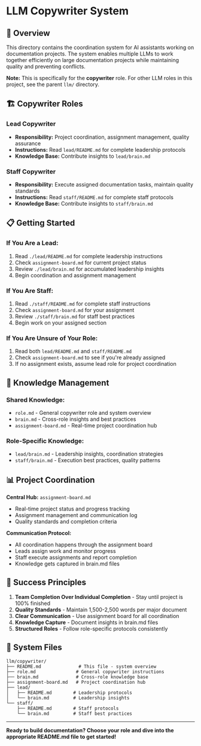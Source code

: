 # LLM Copywriter System

## 🎯 **Overview**

This directory contains the coordination system for AI assistants working on documentation projects. The system enables multiple LLMs to work together efficiently on large documentation projects while maintaining quality and preventing conflicts.

**Note:** This is specifically for the **copywriter** role. For other LLM roles in this project, see the parent `llm/` directory.

## 🏗️ **Copywriter Roles**

### **Lead Copywriter**
- **Responsibility:** Project coordination, assignment management, quality assurance
- **Instructions:** Read `lead/README.md` for complete leadership protocols
- **Knowledge Base:** Contribute insights to `lead/brain.md`

### **Staff Copywriter** 
- **Responsibility:** Execute assigned documentation tasks, maintain quality standards
- **Instructions:** Read `staff/README.md` for complete staff protocols  
- **Knowledge Base:** Contribute insights to `staff/brain.md`

## 📋 **Getting Started**

### **If You Are a Lead:**
1. Read `./lead/README.md` for complete leadership instructions
2. Check `assignment-board.md` for current project status
3. Review `./lead/brain.md` for accumulated leadership insights
4. Begin coordination and assignment management

### **If You Are Staff:**
1. Read `./staff/README.md` for complete staff instructions
2. Check `assignment-board.md` for your assignment
3. Review `./staff/brain.md` for staff best practices
4. Begin work on your assigned section

### **If You Are Unsure of Your Role:**
1. Read both `lead/README.md` and `staff/README.md`
2. Check `assignment-board.md` to see if you're already assigned
3. If no assignment exists, assume lead role for project coordination

## 🧠 **Knowledge Management**

### **Shared Knowledge:**
- `role.md` - General copywriter role and system overview
- `brain.md` - Cross-role insights and best practices  
- `assignment-board.md` - Real-time project coordination hub

### **Role-Specific Knowledge:**
- `lead/brain.md` - Leadership insights, coordination strategies
- `staff/brain.md` - Execution best practices, quality patterns

## 📊 **Project Coordination**

**Central Hub:** `assignment-board.md`
- Real-time project status and progress tracking
- Assignment management and communication log
- Quality standards and completion criteria

**Communication Protocol:**
- All coordination happens through the assignment board
- Leads assign work and monitor progress
- Staff execute assignments and report completion
- Knowledge gets captured in brain.md files

## 🎯 **Success Principles**

1. **Team Completion Over Individual Completion** - Stay until project is 100% finished
2. **Quality Standards** - Maintain 1,500-2,500 words per major document
3. **Clear Communication** - Use assignment board for all coordination
4. **Knowledge Capture** - Document insights in brain.md files
5. **Structured Roles** - Follow role-specific protocols consistently

## 🔄 **System Files**

```
llm/copywriter/
├── README.md              # This file - system overview
├── role.md               # General copywriter instructions
├── brain.md              # Cross-role knowledge base
├── assignment-board.md   # Project coordination hub
├── lead/
│   ├── README.md        # Leadership protocols
│   └── brain.md         # Leadership insights
└── staff/
    ├── README.md        # Staff protocols  
    └── brain.md         # Staff best practices
```

---

**Ready to build documentation? Choose your role and dive into the appropriate README.md file to get started!**